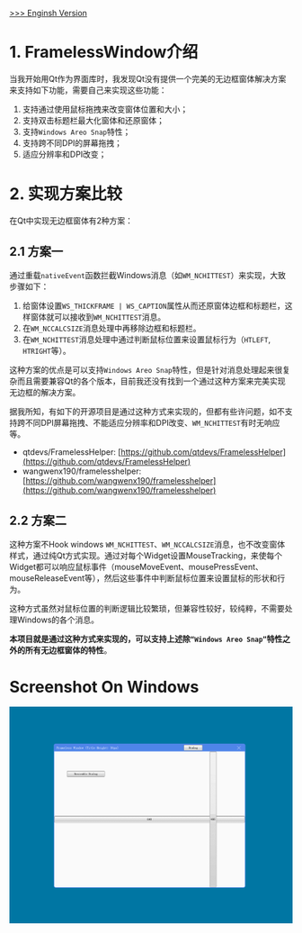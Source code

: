 [>>> Enginsh Version](README.md)

# 1. FramelessWindow介绍
当我开始用Qt作为界面库时，我发现Qt没有提供一个完美的无边框窗体解决方案来支持如下功能，需要自己来实现这些功能：
1. 支持通过使用鼠标拖拽来改变窗体位置和大小；
2. 支持双击标题栏最大化窗体和还原窗体；
3. 支持`Windows Areo Snap`特性；
4. 支持跨不同DPI的屏幕拖拽；
5. 适应分辨率和DPI改变；

# 2. 实现方案比较

在Qt中实现无边框窗体有2种方案：

## 2.1 方案一
通过重载`nativeEvent`函数拦截Windows消息（如`WM_NCHITTEST`）来实现，大致步骤如下：
1. 给窗体设置`WS_THICKFRAME | WS_CAPTION`属性从而还原窗体边框和标题栏，这样窗体就可以接收到`WM_NCHITTEST`消息。
2. 在`WM_NCCALCSIZE`消息处理中再移除边框和标题栏。
3. 在`WM_NCHITTEST`消息处理中通过判断鼠标位置来设置鼠标行为（`HTLEFT`, `HTRIGHT`等）。

这种方案的优点是可以支持`Windows Areo Snap`特性，但是针对消息处理起来很复杂而且需要兼容Qt的各个版本，目前我还没有找到一个通过这种方案来完美实现无边框的解决方案。

据我所知，有如下的开源项目是通过这种方式来实现的，但都有些许问题，如不支持跨不同DPI屏幕拖拽、不能适应分辨率和DPI改变、`WM_NCHITTEST`有时无响应等。

- qtdevs/FramelessHelper: [https://github.com/qtdevs/FramelessHelper](https://github.com/qtdevs/FramelessHelper)
- wangwenx190/framelesshelper: [https://github.com/wangwenx190/framelesshelper](https://github.com/wangwenx190/framelesshelper)

## 2.2 方案二

这种方案不Hook windows `WM_NCHITTEST`、`WM_NCCALCSIZE`消息，也不改变窗体样式，通过纯Qt方式实现。通过对每个Widget设置MouseTracking，来使每个Widget都可以响应鼠标事件（mouseMoveEvent、mousePressEvent、mouseReleaseEvent等），然后这些事件中判断鼠标位置来设置鼠标的形状和行为。

这种方式虽然对鼠标位置的判断逻辑比较繁琐，但兼容性较好，较纯粹，不需要处理Windows的各个消息。

**本项目就是通过这种方式来实现的，可以支持上述除`“Windows Areo Snap”`特性之外的所有无边框窗体的特性**。

# Screenshot On Windows
![screenshot on windows](frameless.gif)
